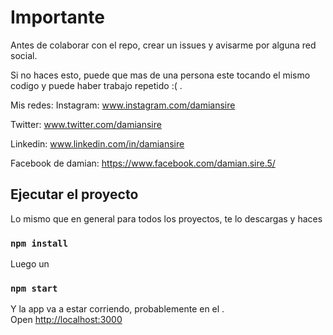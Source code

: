 # Importante

Antes de colaborar con el repo, crear un issues y avisarme por alguna red social.

Si no haces esto, puede que mas de una persona este tocando el mismo codigo y puede haber trabajo repetido :( .

Mis redes:
Instagram: www.instagram.com/damiansire

Twitter: www.twitter.com/damiansire

Linkedin: www.linkedin.com/in/damiansire

Facebook de damian: https://www.facebook.com/damian.sire.5/

## Ejecutar el proyecto

Lo mismo que en general para todos los proyectos, te lo descargas y haces

### `npm install`

Luego un 

### `npm start`

Y la app va a estar corriendo, probablemente en el .\
Open [http://localhost:3000](http://localhost:3000) 
